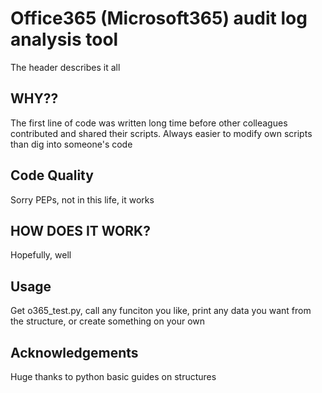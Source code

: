 # Office365 (Microsoft365) audit log analysis tool

The header describes it all

## WHY??
The first line of code was written long time before other colleagues contributed and shared their scripts. Always easier to modify own scripts than dig into someone's code

## Code Quality
Sorry PEPs, not in this life, it works

## HOW DOES IT WORK?
Hopefully, well

## Usage
Get o365_test.py, call any funciton you like, print any data you want from the structure, or create something on your own

## Acknowledgements
Huge thanks to python basic guides on structures